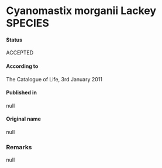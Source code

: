 Cyanomastix morganii Lackey SPECIES
=======

#### Status
ACCEPTED

#### According to
The Catalogue of Life, 3rd January 2011

#### Published in
null

#### Original name
null

### Remarks
null